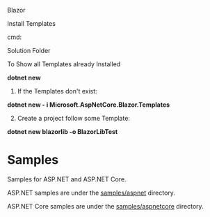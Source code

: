 Blazor

Install 
Templates

cmd:

Solution Folder

 To Show all Templates already Installed
   
  **dotnet new**

1) If the Templates don't exist:
  
  **dotnet new - i Microsoft.AspNetCore.Blazor.Templates**

2) Create a project follow some Template:

  **dotnet new blazorlib -o BlazorLibTest**
  
  
  
# Samples

Samples for ASP.NET and ASP.NET Core.

ASP.NET samples are under the [samples/aspnet](samples/aspnet) directory.

ASP.NET Core samples are under the [samples/aspnetcore](samples/aspnetcore) directory.
  